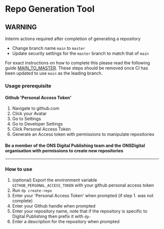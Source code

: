 # Repo Generation Tool

## WARNING

Interim actions required after completion of generating a repository

- Change branch name `main` to `master`
- Update security settings for the `master` branch to match that of `main`

For exact instructions on how to complete this please read the following guide [MAIN_TO_MASTER](MAIN_TO_MASTER_GUIDE.md).
These steps should be removed once CI has been updated to use `main` as the leading branch.

### Usage prerequisite

#### Github 'Personal Access Token'

1. Navigate to github.com
2. Click your Avatar
3. Go to Settings
4. Go to Developer Settings
5. Click Personal Access Token
6. Generate an Access token with permissions to manipulate repositories

#### Be a member of the ONS Digital Publishing team and the ONSDigital organisation with permissions to create new repositories

___

### How to use

1. (optional) Export the environment variable `GITHUB_PERSONAL_ACCESS_TOKEN` with your github personal access token
2. Run `dp create-repo`
3. Enter your 'Personal Access Token' when prompted (if step 1. was not complete)
4. Enter your Github handle when prompted
5. Enter your repository name, note that if the repository is specific to Digital Publishing then prefix it with `dp-`
6. Enter a description for the repository when prompted

